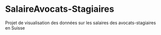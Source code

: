 # SalaireAvocats-Stagiaires
Projet de visualisation des données sur les salaires des avocats-stagiaires en Suisse
